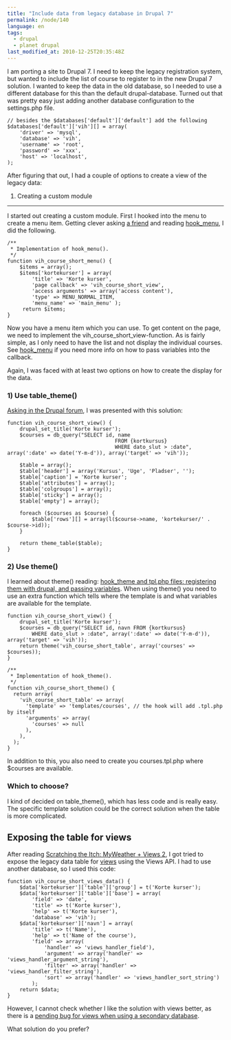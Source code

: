 ```yaml
---
title: "Include data from legacy database in Drupal 7"
permalink: /node/140
language: en
tags:
  - drupal
  - planet drupal
last_modified_at: 2010-12-25T20:35:48Z
---
```


I am porting a site to Drupal 7. I need to keep the legacy registration system, but wanted to include the list of course to register to in the new Drupal 7 solution. I wanted to keep the data in the old database, so I needed to use a different database for this than the default drupal-database. Turned out that was pretty easy just adding another database configuration to the settings.php file.

```
// besides the $databases['default']['default'] add the following
$databases['default']['vih'][] = array(
    'driver' => 'mysql',
    'database' => 'vih',
    'username' => 'root',
    'password' => 'xxx',
    'host' => 'localhost',
);
```

After figuring that out, I had a couple of options to create a view of the legacy data:

1) Creating a custom module
---------------------------

I started out creating a custom module. First I hooked into the menu to create a menu item. Getting clever asking [a friend](http://konstrukt.dk/) and reading [hook\_menu](http://api.drupal.org/api/drupal/modules--system--system.api.php/function/hook_menu/7), I did the following.

```
/**
 * Implementation of hook_menu().
 */ 
function vih_course_short_menu() {
    $items = array(); 
    $items['kortekurser'] = array( 
        'title' => 'Korte kurser', 
        'page callback' => 'vih_course_short_view', 
        'access arguments' => array('access content'), 
        'type' => MENU_NORMAL_ITEM, 
        'menu_name' => 'main_menu' ); 
     return $items; 
} 
```

Now you have a menu item which you can use. To get content on the page, we need to implement the vih\_course\_short\_view-function. As is fairly simple, as I only need to have the list and not display the individual courses. See [hook\_menu](http://api.drupal.org/api/drupal/modules--system--system.api.php/function/hook_menu/7) if you need more info on how to pass variables into the callback.

Again, I was faced with at least two options on how to create the display for the data.

### 1) Use table\_theme()

[Asking in the Drupal forum](http://drupal.org/node/974934), I was presented with this solution:

```
function vih_course_short_view() {
    drupal_set_title('Korte kurser');
    $courses = db_query("SELECT id, name 
                                   FROM {kortkursus} 
                                   WHERE dato_slut > :date", array(':date' => date('Y-m-d')), array('target' => 'vih'));
    
    $table = array();
    $table['header'] = array('Kursus', 'Uge', 'Pladser', '');
    $table['caption'] = 'Korte kurser';
    $table['attributes'] = array();
    $table['colgroups'] = array();
    $table['sticky'] = array();
    $table['empty'] = array();
    
    foreach ($courses as $course) {
        $table['rows'][] = array(l($course->name, 'kortekurser/' . $course->id));
    }
    
    return theme_table($table);    
}
```

### 2) Use theme()

I learned about theme() reading: [hook\_theme and tpl.php files: registering them with drupal, and passing variables](http://www.nicklewis.org/drupal-hackers-cookbook/theming/hook_theme-and-template-files). When using theme() you need to use an extra function which tells where the template is and what variables are available for the template.

```
function vih_course_short_view() {
    drupal_set_title('Korte kurser');
    $courses = db_query("SELECT id, navn FROM {kortkursus} 
        WHERE dato_slut > :date", array(':date' => date('Y-m-d')), array('target' => 'vih'));
    return theme('vih_course_short_table', array('courses' => $courses));
}

/**
 * Implementation of hook_theme().
 */
function vih_course_short_theme() {
  return array(
    'vih_course_short_table' => array(
      'template' => 'templates/courses', // the hook will add .tpl.php by itself
      'arguments' => array(
        'courses' => null
      ),
    ),
  );
}
```

In addition to this, you also need to create you courses.tpl.php where $courses are available.

### Which to choose?

I kind of decided on table\_theme(), which has less code and is really easy. The specific template solution could be the correct solution when the table is more complicated.

Exposing the table for views
----------------------------

After reading [Scratching the Itch: MyWeather + Views 2](http://www.stevekarsch.com/2008/11/30/scratching-itch-myweather-views-2), I got tried to expose the legacy data table for [views](http://drupal.org/project/views) using the Views API. I had to use another database, so I used this code:

```
function vih_course_short_views_data() {
    $data['kortekurser']['table']['group'] = t('Korte kurser');
    $data['kortekurser']['table']['base'] = array(
        'field' => 'date',
        'title' => t('Korte kurser'),
        'help' => t('Korte kurser'),
        'database' => 'vih');
    $data['kortekurser']['navn'] = array(
        'title' => t('Name'),
        'help' => t('Name of the course'),
        'field' => array(
            'handler' => 'views_handler_field'),
            'argument' => array('handler' => 'views_handler_argument_string'),
            'filter' => array('handler' => 'views_handler_filter_string'),
            'sort' => array('handler' => 'views_handler_sort_string')
        );
    return $data;
}

```

However, I cannot check whether I like the solution with views better, as there is a [pending bug for views when using a secondary database](http://drupal.org/node/949526).

What solution do you prefer?

